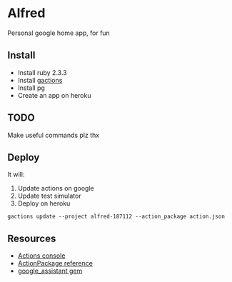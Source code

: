 # Alfred

Personal google home app, for fun

## Install

* Install ruby 2.3.3
* Install [gactions](https://developers.google.com/actions/tools/gactions-cli)
* Install pg
* Create an app on heroku

## TODO

Make useful commands plz thx

## Deploy

It will:

1. Update actions on google
2. Update test simulator
3. Deploy on heroku

```shell
gactions update --project alfred-187112 --action_package action.json
```

## Resources

* [Actions console](https://console.actions.google.com/u/1/)
* [ActionPackage reference](https://developers.google.com/actions/reference/rest/Shared.Types/ActionPackage)
* [google\_assistant gem](https://github.com/skelz0r/google-assistant-ruby)
